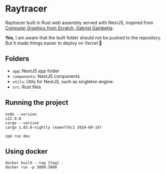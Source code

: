 # Raytracer

Raytracer built in Rust web assembly served with NextJS, inspired from [Computer Graphics from Scratch, Gabriel Gambetta](https://gabrielgambetta.com/computer-graphics-from-scratch/index.html).

**Yes**, I am aware that the built folder should not be pushed to the repository. But it made things easier to deploy on Vercel 🙂

## Folders

* `app`: NextJS app folder
* `components`: NextJS components
* `utils`: Utils for NextJS, such as singleton engine.
* `src`: Rust files

## Running the project

```
node --version
v22.9.0
cargo --version
cargo 1.83.0-nightly (eaee77dc1 2024-09-19)
```

```
npm run dev
```

## Using docker

```
docker build --tag {tag} .
docker run -p 3000:3000
```
